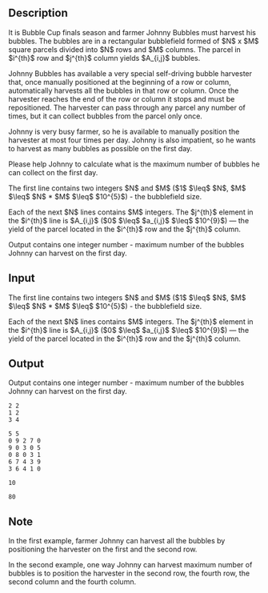 ## Description

<div><p>It is Bubble Cup finals season and farmer Johnny Bubbles must harvest his bubbles. The bubbles are in a rectangular bubblefield formed of $N$ x $M$ square parcels divided into $N$ rows and $M$ columns. The parcel in $i^{th}$ row and $j^{th}$ column yields $A_{i,j}$ bubbles.</p><p>Johnny Bubbles has available a very special self-driving bubble harvester that, once manually positioned at the beginning of a row or column, automatically harvests all the bubbles in that row or column. Once the harvester reaches the end of the row or column it stops and must be repositioned. The harvester can pass through any parcel any number of times, but it can collect bubbles from the parcel only once.</p><p>Johnny is very busy farmer, so he is available to manually position the harvester at most four times per day. Johnny is also impatient, so he wants to harvest as many bubbles as possible on the first day.</p><p>Please help Johnny to calculate what is the maximum number of bubbles he can collect on the first day.</p></div><div class="input-specification"><p>The first line contains two integers $N$ and $M$ ($1$ $\leq$ $N$, $M$ $\leq$ $N$ * $M$ $\leq$ $10^{5}$) - the bubblefield size.</p><p>Each of the next $N$ lines contains $M$ integers. The $j^{th}$ element in the $i^{th}$ line is $A_{i,j}$ ($0$ $\leq$ $a_{i,j}$ $\leq$ $10^{9}$) — the yield of the parcel located in the $i^{th}$ row and the $j^{th}$ column.</p></div><div class="output-specification"><p>Output contains one integer number - maximum number of the bubbles Johnny can harvest on the first day.</p></div>

## Input

<p>The first line contains two integers $N$ and $M$ ($1$ $\leq$ $N$, $M$ $\leq$ $N$ * $M$ $\leq$ $10^{5}$) - the bubblefield size.</p><p>Each of the next $N$ lines contains $M$ integers. The $j^{th}$ element in the $i^{th}$ line is $A_{i,j}$ ($0$ $\leq$ $a_{i,j}$ $\leq$ $10^{9}$) — the yield of the parcel located in the $i^{th}$ row and the $j^{th}$ column.</p>

## Output

<p>Output contains one integer number - maximum number of the bubbles Johnny can harvest on the first day.</p>





```input1
2 2
1 2
3 4
```




```input2
5 5
0 9 2 7 0
9 0 3 0 5
0 8 0 3 1
6 7 4 3 9
3 6 4 1 0
```




```output1
10
```




```output2
80
```



## Note

<p>In the first example, farmer Johnny can harvest all the bubbles by positioning the harvester on the first and the second row.</p><p>In the second example, one way Johnny can harvest maximum number of bubbles is to position the harvester in the second row, the fourth row, the second column and the fourth column.</p>
